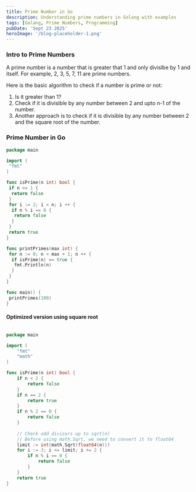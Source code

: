 ```yaml
---
title: Prime Number in Go
description: Understanding prime numbers in Golang with examples
tags: [Golang, Prime Numbers, Programming]
pubDate: 'Sept 23 2025'
heroImage: '/blog-placeholder-1.png'
---
```


### Intro to Prime Numbers

A prime number is a number that is greater that 1 and only divislbe by 1 and itself. For example, 2, 3, 5, 7, 11 are prime numbers.

Here is the basic algorithm to check if a number is prime or not:

1. Is it greater than 1?
2. Check if it is divisible by any number between 2 and upto n-1 of the number.
3. Another approach is to check if it is divisible by any number between 2 and the square root of the number.

### Prime Number in Go

```go
package main

import (
 "fmt"
)

func isPrime(n int) bool {
 if n <= 1 {
  return false
 }
 for i := 2; i < n; i ++ {
  if n % i == 0 {
   return false
  }
 }
 return true
}

func printPrimes(max int) {
 for n := 0; n < max + 1; n ++ {
  if isPrime(n) == true {
   fmt.Println(n)
  }
 }
}

func main() {
 printPrimes(100)
}

```

#### Optimized version using square root

```go

package main

import (
    "fmt"
    "math"
)

func isPrime(n int) bool {
    if n < 2 {
        return false
    }
    if n == 2 {
        return true
    }
    if n % 2 == 0 {
        return false
    }
    
    // Check odd divisors up to sqrt(n)
    // Before using math.Sqrt, we need to convert it to float64
    limit := int(math.Sqrt(float64(n)))
    for i := 3; i <= limit; i += 2 {
        if n % i == 0 {
            return false
        }
    }
    return true
}

```

